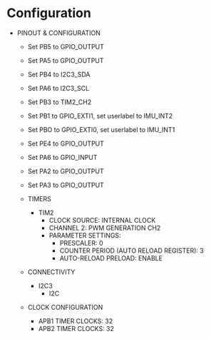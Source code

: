 # Configuration

- PINOUT & CONFIGURATION

  - Set PB5 to GPIO_OUTPUT
  - Set PA5 to GPIO_OUTPUT
  - Set PB4 to I2C3_SDA
  - Set PA6 to I2C3_SCL
  - Set PB3 to TIM2_CH2
  - Set PB1 to GPIO_EXTI1, set userlabel to IMU_INT2
  - Set PBO to GPIO_EXTI0, set userlabel to IMU_INT1
  - Set PE4 to GPIO_OUTPUT

  - Set PA6 to GPIO_INPUT
  - Set PA2 to GPIO_OUTPUT
  - Set PA3 to GPIO_OUTPUT
  - TIMERS
    - TIM2
      - CLOCK SOURCE: INTERNAL CLOCK
      - CHANNEL 2: PWM GENERATION CH2
      - PARAMETER SETTINGS:
        - PRESCALER: 0
        - COUNTER PERIOD (AUTO RELOAD REGISTER): 3
        - AUTO-RELOAD PRELOAD: ENABLE
  - CONNECTIVITY
    - I2C3
      - I2C
  - CLOCK CONFIGURATION
    - APB1 TIMER CLOCKS: 32
    - APB2 TIMER CLOCKS: 32
